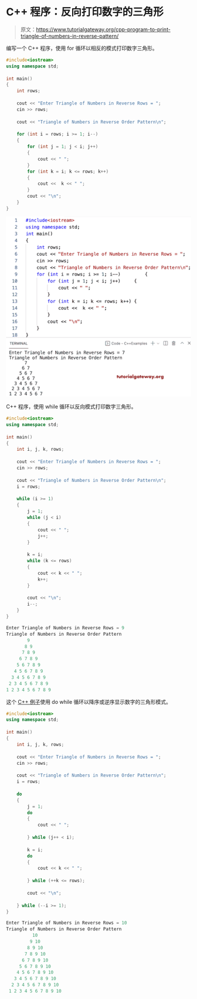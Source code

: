 # C++ 程序：反向打印数字的三角形

> 原文：<https://www.tutorialgateway.org/cpp-program-to-print-triangle-of-numbers-in-reverse-pattern/>

编写一个 C++ 程序，使用 for 循环以相反的模式打印数字三角形。

```cpp
#include<iostream>
using namespace std;

int main()
{
	int rows;

	cout << "Enter Triangle of Numbers in Reverse Rows = ";
	cin >> rows;

	cout << "Triangle of Numbers in Reverse Order Pattern\n";

	for (int i = rows; i >= 1; i--)
	{
		for (int j = 1; j < i; j++)
		{
			cout << " ";
		}
		for (int k = i; k <= rows; k++)
		{
			cout <<  k << " ";
		}
		cout << "\n";
	}
}
```

![C++ Program to Print Triangle of Numbers in Reverse Pattern](img/47c3116dc4b07a6029b2b87fb2957d67.png)

C++ 程序，使用 while 循环以反向模式打印数字三角形。

```cpp
#include<iostream>
using namespace std;

int main()
{
	int i, j, k, rows;

	cout << "Enter Triangle of Numbers in Reverse Rows = ";
	cin >> rows;

	cout << "Triangle of Numbers in Reverse Order Pattern\n";
	i = rows;

	while (i >= 1)
	{
		j = 1;
		while (j < i)
		{
			cout << " ";
			j++;
		}

		k = i;
		while (k <= rows)
		{
			cout << k << " ";
			k++;
		}

		cout << "\n";
		i--;
	}
}
```

```cpp
Enter Triangle of Numbers in Reverse Rows = 9
Triangle of Numbers in Reverse Order Pattern
        9 
       8 9 
      7 8 9 
     6 7 8 9 
    5 6 7 8 9 
   4 5 6 7 8 9 
  3 4 5 6 7 8 9 
 2 3 4 5 6 7 8 9 
1 2 3 4 5 6 7 8 9 
```

这个 [C++ 例子](https://www.tutorialgateway.org/cpp-programs/)使用 do while 循环以降序或逆序显示数字的三角形模式。

```cpp
#include<iostream>
using namespace std;

int main()
{
	int i, j, k, rows;

	cout << "Enter Triangle of Numbers in Reverse Rows = ";
	cin >> rows;

	cout << "Triangle of Numbers in Reverse Order Pattern\n";
	i = rows;

	do
	{
		j = 1;
		do
		{
			cout << " ";

		} while (j++ < i);

		k = i;
		do
		{
			cout << k << " ";

		} while (++k <= rows);

		cout << "\n";

	} while (--i >= 1);
}
```

```cpp
Enter Triangle of Numbers in Reverse Rows = 10
Triangle of Numbers in Reverse Order Pattern
          10 
         9 10 
        8 9 10 
       7 8 9 10 
      6 7 8 9 10 
     5 6 7 8 9 10 
    4 5 6 7 8 9 10 
   3 4 5 6 7 8 9 10 
  2 3 4 5 6 7 8 9 10 
 1 2 3 4 5 6 7 8 9 10 
```